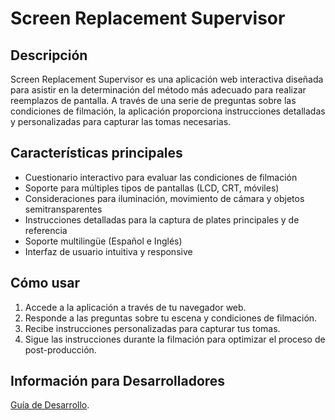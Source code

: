 # Screen Replacement Supervisor

## Descripción

Screen Replacement Supervisor es una aplicación web interactiva diseñada para asistir en la determinación del método más adecuado para realizar reemplazos de pantalla.
A través de una serie de preguntas sobre las condiciones de filmación, la aplicación proporciona instrucciones detalladas y personalizadas para capturar las tomas necesarias.

## Características principales

- Cuestionario interactivo para evaluar las condiciones de filmación
- Soporte para múltiples tipos de pantallas (LCD, CRT, móviles)
- Consideraciones para iluminación, movimiento de cámara y objetos semitransparentes
- Instrucciones detalladas para la captura de plates principales y de referencia
- Soporte multilingüe (Español e Inglés)
- Interfaz de usuario intuitiva y responsive

## Cómo usar

1. Accede a la aplicación a través de tu navegador web.
2. Responde a las preguntas sobre tu escena y condiciones de filmación.
3. Recibe instrucciones personalizadas para capturar tus tomas.
4. Sigue las instrucciones durante la filmación para optimizar el proceso de post-producción.

## Información para Desarrolladores

[Guía de Desarrollo](DEVELOPMENT.md).


